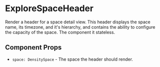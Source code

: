 # ExploreSpaceHeader

Render a header for a space detail view. This header displays the space name, its timezone, and it's
hierarchy, and contains the ability to configure the capacity of the space. The component it
stateless.

## Component Props
- `space: DensitySpace` - The space the header should render.
